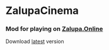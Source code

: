 # ZalupaCinema
### Mod for playing on [Zalupa.Online](https://zalupa.online)
Download [latest](https://github.com/ZalupaMC/zalupacinema-releases/releases) version

